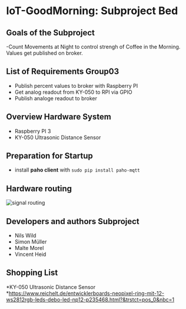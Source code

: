 # IoT-GoodMorning: Subproject Bed

## Goals of the Subproject
-Count Movements at Night to control strengh of Coffee in the Morning. Values get published on broker.

## List of Requirements Group03
 * Publish percent values to broker with Raspberry PI
 * Get analog readout from KY-050 to RPI via GPIO
 * Publish analoge readout to broker
 
 
## Overview Hardware System
* Raspberry PI 3
* KY-050 Ultrasonic Distance Sensor

## Preparation for Startup
* install **paho client** with ``sudo pip install paho-mqtt``



## Hardware routing
![signal routing](https://user-images.githubusercontent.com/94985537/149324416-230a03ea-fdb1-4d14-bd33-b21e2e305ccc.png)

##  Developers and authors Subproject
 * Nils Wild
 * Simon Müller
 * Malte Morel
 * Vincent Heid
 ## Shopping List
 *KY-050 Ultrasonic Distance Sensor
 *https://www.reichelt.de/entwicklerboards-neopixel-ring-mit-12-ws2812rgb-leds-debo-led-np12-p235468.html?&trstct=pos_0&nbc=1
 

